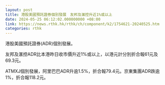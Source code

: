 ```yaml
---
layout: post
title: 港股美國預託證券個別發展　友邦及滙控升近1%或以上
date: 2024-05-25 06:12:02.000000000 +08:00
link: https://news.rthk.hk/rthk/ch/component/k2/1754621-20240525.htm
categories: rthk
---
```


港股美國預託證券(ADR)個別發展。

友邦及滙控ADR比本港昨日收市價升近1%或以上，以港元計分別折合報61元及69.3元。

ATMXJ個別發展，阿里巴巴ADR升逾1.5%，折合報79.4元。京東集團ADR跌逾1%，折合報118.2元。
